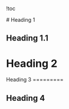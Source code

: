 !toc

<a name="anchor-headingid1" />
# Heading 1

## Heading 1.1

<a name="anchor-headingid2"></a>
# Heading 2

<a name="anchor-headingid3">
Heading 3
=========

<a name="anchor-headingid4"    ></a>
Heading 4
---------
